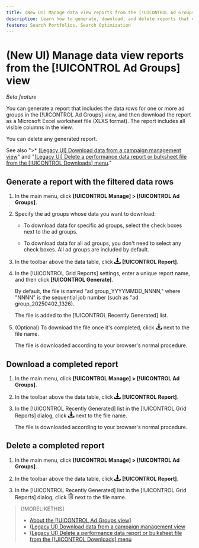 ```yaml
---
title: (New UI) Manage data view reports from the [!UICONTROL Ad Groups] view
description: Learn how to generate, download, and delete reports that contain the data rows for one or more ad groups in the [!UICONTROL Ad Groups] view.
feature: Search Portfolios, Search Optimization
---
```

# (New UI) Manage data view reports from the [!UICONTROL Ad Groups] view

*Beta feature*

You can generate a report that includes the data rows for one or more ad groups in the [!UICONTROL Ad Groups] view, and then download the report as a Microsoft Excel worksheet file (XLXS format). The report includes all visible columns in the view.

You can delete any generated report.

See also ">* [(Legacy UI) Download data from a campaign management view](/help/search-social-commerce/common-tasks/navigation-editing-selection/download.md)" and "[(Legacy UI) Delete a performance data report or bulksheet file from the [!UICONTROL Downloads] menu](/help/search-social-commerce/common-tasks/navigation-editing-selection/download-delete-data.md)."

## Generate a report with the filtered data rows

1. In the main menu, click **[!UICONTROL Manage] > [!UICONTROL Ad Groups]**.

1. Specify the ad groups whose data you want to download:

   * To download data for specific ad groups, select the check boxes next to the ad groups.
   
   * To download data for all ad groups, you don't need to select any check boxes. All ad groups are included by default.

1. In the toolbar above the data table, click ![Download](/help/search-social-commerce/assets/download.png "Download") **[!UICONTROL Report]**.

1. In the [!UICONTROL Grid Reports] settings, enter a unique report name, and then click **[!UICONTROL Generate]**.

   By default, the file is named "ad group_YYYYMMDD_NNNN," where "NNNN" is the sequential job number (such as "ad group_20250402_1326).

   The file is added to the [!UICONTROL Recently Generated] list.

1. (Optional) To download the file once it's completed, click ![Download](/help/search-social-commerce/assets/download.png "Download") next to the file name.

   The file is downloaded according to your browser's normal procedure.

## Download a completed report

1. In the main menu, click **[!UICONTROL Manage] > [!UICONTROL Ad Groups]**.

1. In the toolbar above the data table, click ![Download](/help/search-social-commerce/assets/download.png "Download") **[!UICONTROL Report]**.

1. In the [!UICONTROL Recently Generated] list in the [!UICONTROL Grid Reports] dialog, click ![Download](/help/search-social-commerce/assets/download.png "Download") next to the file name.

   The file is downloaded according to your browser's normal procedure.

## Delete a completed report

1. In the main menu, click **[!UICONTROL Manage] > [!UICONTROL Ad Groups]**.

1. In the toolbar above the data table, click ![Download](/help/search-social-commerce/assets/download.png "Download") **[!UICONTROL Report]**.

1. In the [!UICONTROL Recently Generated] list in the [!UICONTROL Grid Reports] dialog, click ![Delete](/help/search-social-commerce/assets/delete-new.png "Delete") next to the file name.

>[!MORELIKETHIS]
>
>* [About the [!UICONTROL Ad Groups view]](ad-group-view-about.md)
>* [(Legacy UI) Download data from a campaign management view](/help/search-social-commerce/common-tasks/navigation-editing-selection/download.md)
>* [(Legacy UI) Delete a performance data report or bulksheet file from the [!UICONTROL Downloads] menu](/help/search-social-commerce/common-tasks/navigation-editing-selection/download-delete-data.md)

